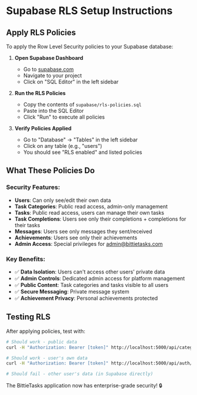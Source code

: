 # Supabase RLS Setup Instructions

## Apply RLS Policies

To apply the Row Level Security policies to your Supabase database:

1. **Open Supabase Dashboard**
   - Go to [supabase.com](https://supabase.com)
   - Navigate to your project
   - Click on "SQL Editor" in the left sidebar

2. **Run the RLS Policies**
   - Copy the contents of `supabase/rls-policies.sql`
   - Paste into the SQL Editor
   - Click "Run" to execute all policies

3. **Verify Policies Applied**
   - Go to "Database" → "Tables" in the left sidebar
   - Click on any table (e.g., "users")
   - You should see "RLS enabled" and listed policies

## What These Policies Do

### Security Features:
- **Users**: Can only see/edit their own data
- **Task Categories**: Public read access, admin-only management
- **Tasks**: Public read access, users can manage their own tasks
- **Task Completions**: Users see only their completions + completions for their tasks
- **Messages**: Users see only messages they sent/received
- **Achievements**: Users see only their achievements
- **Admin Access**: Special privileges for admin@bittietasks.com

### Key Benefits:
- ✅ **Data Isolation**: Users can't access other users' private data
- ✅ **Admin Controls**: Dedicated admin access for platform management
- ✅ **Public Content**: Task categories and tasks visible to all users
- ✅ **Secure Messaging**: Private message system
- ✅ **Achievement Privacy**: Personal achievements protected

## Testing RLS

After applying policies, test with:
```bash
# Should work - public data
curl -H "Authorization: Bearer [token]" http://localhost:5000/api/categories

# Should work - user's own data  
curl -H "Authorization: Bearer [token]" http://localhost:5000/api/auth/user

# Should fail - other user's data (in Supabase directly)
```

The BittieTasks application now has enterprise-grade security! 🔒